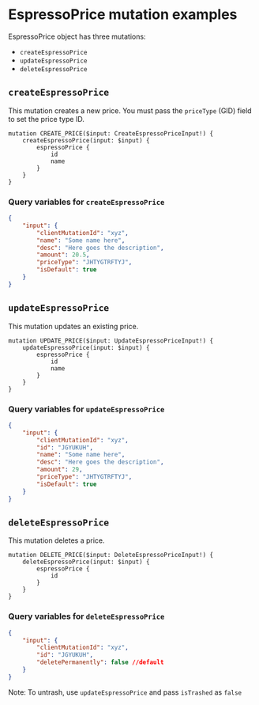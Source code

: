 # EspressoPrice mutation examples

EspressoPrice object has three mutations:

-   `createEspressoPrice`
-   `updateEspressoPrice`
-   `deleteEspressoPrice`

## `createEspressoPrice`

This mutation creates a new price. You must pass the `priceType` (GID) field to set the price type ID.

```gql
mutation CREATE_PRICE($input: CreateEspressoPriceInput!) {
	createEspressoPrice(input: $input) {
		espressoPrice {
			id
			name
		}
	}
}
```

### Query variables for `createEspressoPrice`

```json
{
	"input": {
		"clientMutationId": "xyz",
		"name": "Some name here",
		"desc": "Here goes the description",
		"amount": 20.5,
		"priceType": "JHTYGTRFTYJ",
		"isDefault": true
	}
}
```

## `updateEspressoPrice`

This mutation updates an existing price.

```gql
mutation UPDATE_PRICE($input: UpdateEspressoPriceInput!) {
	updateEspressoPrice(input: $input) {
		espressoPrice {
			id
			name
		}
	}
}
```

### Query variables for `updateEspressoPrice`

```json
{
	"input": {
		"clientMutationId": "xyz",
		"id": "JGYUKUH",
		"name": "Some name here",
		"desc": "Here goes the description",
		"amount": 29,
		"priceType": "JHTYGTRFTYJ",
		"isDefault": true
	}
}
```

## `deleteEspressoPrice`

This mutation deletes a price.

```gql
mutation DELETE_PRICE($input: DeleteEspressoPriceInput!) {
	deleteEspressoPrice(input: $input) {
		espressoPrice {
			id
		}
	}
}
```

### Query variables for `deleteEspressoPrice`

```json
{
	"input": {
		"clientMutationId": "xyz",
		"id": "JGYUKUH",
		"deletePermanently": false //default
	}
}
```

Note: To untrash, use `updateEspressoPrice` and pass `isTrashed` as `false`
